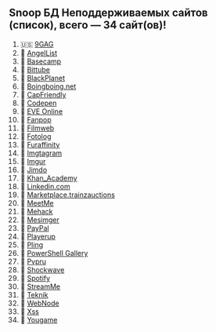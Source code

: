 ## Snoop БД Неподдерживаемых сайтов (список), всего — 34 сайт(ов)!
1. 🇺🇸 [9GAG](https://9gag.com/)
2. 🏴 [AngelList](https://angel.co/)
3. 🏴 [Basecamp](https://basecamp.com/)
4. 🏴 [Bittube](https://bittube.tv)
5. 🏴 [BlackPlanet](http://blackplanet.com/)
6. 🏴 [Boingboing.net](https://boingboing.net/)
7. 🏴 [CapFriendly](https://www.capfriendly.com/)
8. 🏴 [Codepen](https://codepen.io/)
9. 🏴 [EVE Online](https://eveonline.com)
10. 🏴 [Fanpop](http://www.fanpop.com/)
11. 🏴 [Filmweb](https://www.filmweb.pl/user/adam)
12. 🏴 [Fotolog](https://fotolog.com/)
13. 🏴 [Furaffinity](https://www.furaffinity.net)
14. 🏴 [Imgtagram](https://imgtagram.com)
15. 🏴 [Imgur](https://imgur.com/)
16. 🏴 [Jimdo](https://jimdosite.com/)
17. 🏴 [Khan_Academy](https://www.khanacademy.org/)
18. 🏴 [Linkedin.com](https://www.linkedin.com/)
19. 🏴 [Marketplace.trainzauctions](https://marketplace.trainzauctions.com/)
20. 🏴 [MeetMe](https://www.meetme.com/)
21. 🏴 [Mehack](https://mehack.org/members)
22. 🏴 [Mesimger](https://mesimger.com/)
23. 🏴 [PayPal](https://www.paypal.me/)
24. 🏴 [Playerup](https://www.playerup.com/)
25. 🏴 [Pling](https://www.pling.com/)
26. 🏴 [PowerShell Gallery](https://www.powershellgallery.com)
27. 🏴 [Pvpru](https://pvpru.com/)
28. 🏴 [Shockwave](http://www.shockwave.com/)
29. 🏴 [Spotify](https://open.spotify.com/)
30. 🏴 [StreamMe](https://www.stream.me/)
31. 🏴 [Teknik](https://teknik.io/)
32. 🏴 [WebNode](https://www.webnode.cz/)
33. 🏴 [Xss](https://xss.is/)
34. 🏴 [Yougame](https://yougame.biz/)
